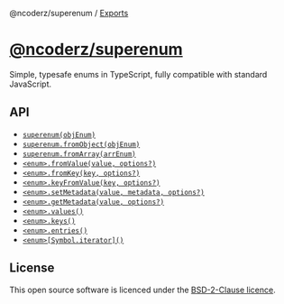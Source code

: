 @ncoderz/superenum / [Exports](modules.md)

[@ncoderz/superenum](../README.md)
================

Simple, typesafe enums in TypeScript, fully compatible with standard JavaScript.

## API

- [`superenum(objEnum)`](./interfaces/Superenum.md)
- [`superenum.fromObject(objEnum)`](./interfaces/Superenum.md#fromobject)
- [`superenum.fromArray(arrEnum)`](./interfaces/Superenum.md#fromarray)
- [`<enum>.fromValue(value, options?)`](./interfaces/EnumExtensions.md#fromvalue)
- [`<enum>.fromKey(key, options?)`](./interfaces/EnumExtensions.md#fromkey)
- [`<enum>.keyFromValue(key, options?)`](./interfaces/EnumExtensions.md#keyfromvalue)
- [`<enum>.setMetadata(value, metadata, options?)`](./interfaces/EnumExtensions.md#setmetadata)
- [`<enum>.getMetadata(value, options?)`](./interfaces/EnumExtensions.md#getmetadata)
- [`<enum>.values()`](./interfaces/EnumExtensions.md#values)
- [`<enum>.keys()`](./interfaces/EnumExtensions.md#keys)
- [`<enum>.entries()`](./interfaces/EnumExtensions.md#entries)
- [`<enum>[Symbol.iterator]()`](./interfaces/EnumExtensions.md#fromvalue)

## License

This open source software is licenced under the [BSD-2-Clause licence](https://opensource.org/licenses/BSD-2-Clause).
